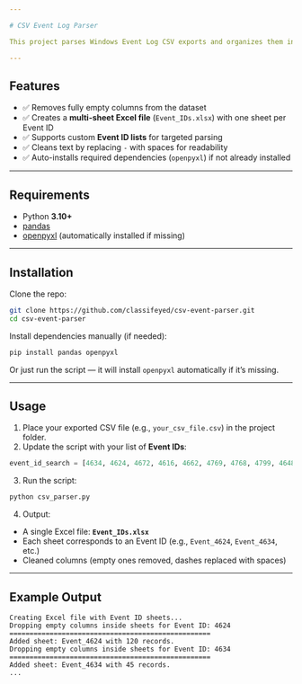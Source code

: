 ```yaml
---

# CSV Event Log Parser

This project parses Windows Event Log CSV exports and organizes them into individual Excel sheets by **Event ID**. The script also cleans the data by removing completely empty columns and replacing dashes (`-`) with spaces in text fields.

---
```


## Features

* ✅ Removes fully empty columns from the dataset
* ✅ Creates a **multi-sheet Excel file** (`Event_IDs.xlsx`) with one sheet per Event ID
* ✅ Supports custom **Event ID lists** for targeted parsing
* ✅ Cleans text by replacing `-` with spaces for readability
* ✅ Auto-installs required dependencies (`openpyxl`) if not already installed

---

## Requirements

* Python **3.10+**
* [pandas](https://pandas.pydata.org/)
* [openpyxl](https://openpyxl.readthedocs.io/) (automatically installed if missing)

---

## Installation

Clone the repo:

```bash
git clone https://github.com/classifeyed/csv-event-parser.git
cd csv-event-parser
```

Install dependencies manually (if needed):

```bash
pip install pandas openpyxl
```

Or just run the script — it will install `openpyxl` automatically if it’s missing.

---

## Usage

1. Place your exported CSV file (e.g., `your_csv_file.csv`) in the project folder.
2. Update the script with your list of **Event IDs**:

```python
event_id_search = [4634, 4624, 4672, 4616, 4662, 4769, 4768, 4799, 4648, 4776, 4771]
```

3. Run the script:

```bash
python csv_parser.py
```

4. Output:

* A single Excel file: **`Event_IDs.xlsx`**
* Each sheet corresponds to an Event ID (e.g., `Event_4624`, `Event_4634`, etc.)
* Cleaned columns (empty ones removed, dashes replaced with spaces)

---

## Example Output

```
Creating Excel file with Event ID sheets...
Dropping empty columns inside sheets for Event ID: 4624
==================================================
Added sheet: Event_4624 with 120 records.
Dropping empty columns inside sheets for Event ID: 4634
==================================================
Added sheet: Event_4634 with 45 records.
...
```
